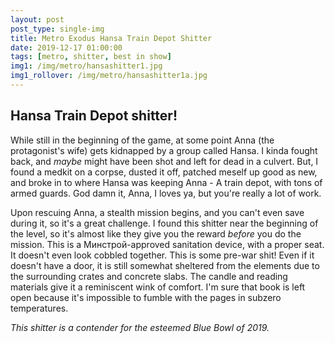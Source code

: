 ```yaml
---
layout: post
post_type: single-img
title: Metro Exodus Hansa Train Depot Shitter
date: 2019-12-17 01:00:00
tags: [metro, shitter, best in show]
img1: /img/metro/hansashitter1.jpg
img1_rollover: /img/metro/hansashitter1a.jpg
---
```

## Hansa Train Depot shitter!

While still in the beginning of the game, at some point Anna (the protagonist's wife) gets kidnapped by a group called Hansa. I kinda fought back, and *maybe* might have been shot and left for dead in a culvert. But, I found a medkit on a corpse, dusted it off, patched meself up good as new, and broke in to where Hansa was keeping Anna - A train depot, with tons of armed guards. God damn it, Anna, I loves ya, but you're really a lot of work. 

Upon rescuing Anna, a stealth mission begins, and you can't even save during it, so it's a great challenge. I found this shitter near the beginning of the level, so it's almost like they give you the reward *before* you do the mission. This is a Минстрой-approved sanitation device, with a proper seat. It doesn't even look cobbled together. This is some pre-war shit! Even if it doesn't have a door, it is still somewhat sheltered from the elements due to the surrounding crates and concrete slabs. The candle and reading materials give it a reminiscent wink of comfort. I'm sure that book is left open because it's impossible to fumble with the pages in subzero temperatures. 

*This shitter is a contender for the esteemed Blue Bowl of 2019.*